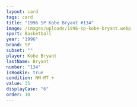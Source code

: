 ```yaml
---
layout: card
tags: card
title: "1996 SP Kobe Bryant #134"
image: /images/uploads/1996-sp-kobe-bryant.webp
sport: Basketball
year: "1996"
brand: SP
subset: ""
player: Kobe Bryant
lastName: Bryant
number: "134"
isRookie: true
condition: NM-MT +
value: 35
displayCase: "6"
order: 10
---
```

